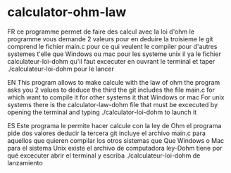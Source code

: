 # calculator-ohm-law
FR
ce programme permet de faire des calcul avec la loi d'ohm le programme vous demande 2 valeurs pour en deduire la troisieme le git comprend le fichier main.c pour ce qui veulent le compiler pour d'autres systemes t'elle que Windows ou mac pour les systeme unix il ya le fichier calculateur-loi-dohm qu'il faut excecuter en ouvrant le terminal et taper ./calculateur-loi-dohm pour le lancer 

EN
This program allows to make calcule with the law of ohm the program asks you 2 values to deduce the third the git includes the file main.c for which want to compile it for other systems it that Windows or mac For unix systems there is the calculator-law-dohm file that must be excecuted by opening the terminal and typing ./calculator-loi-dohm to launch it

ES
Este programa le permite hacer calcule con la ley de Ohm el programa pide dos valores deducir la tercera git incluye el archivo main.c para aquellos que quieren compilar los otros sistemas que Que Windows o Mac para el sistema Unix existe el archivo de computadora ley-Dohm tiene por qué excecuter abrir el terminal y escriba ./calculateur-loi-dohm de lanzamiento
